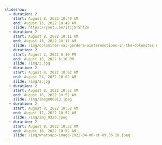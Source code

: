 ```yaml
---
slideshow:
  - duration: 2
    start: August 8, 2022 10:49 AM
    end: August 13, 2022 10:49 AM
    slide: https://youtu.be/jtCjbTShfZo
  - duration: 2
    start: August 8, 2022 10:11 AM
    end: August 13, 2022 10:11 AM
    slide: /img/dolomites-val-gardena-winteremotions-in-the-dolomites.mp4
  - duration: 2
    start: August 2, 2022 6:10 PM
    end: August 16, 2022 6:10 PM
    slide: /img/3.jpg
  - duration: 2
    start: August 8, 2022 10:02 AM
    end: August 24, 2022 10:02 AM
    slide: /img/2.jpg
  - duration: 2
    start: August 8, 2022 10:52 AM
    end: August 16, 2022 10:52 AM
    slide: /img/image00013.jpeg
  - duration: 2
    start: August 8, 2022 10:52 AM
    end: August 17, 2022 10:52 AM
    slide: /img/img_0326.jpeg
  - duration: 2
    start: August 8, 2022 10:52 AM
    end: August 18, 2022 10:52 AM
    slide: /img/whatsapp-image-2022-04-06-at-09.56.28.jpeg
---
```

